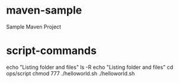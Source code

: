 # maven-sample
Sample Maven Project
# script-commands
echo "Listing folder and files"
ls -R
echo "Listing folder and files"
cd ops/script
chmod 777 ./helloworld.sh
./helloworld.sh
